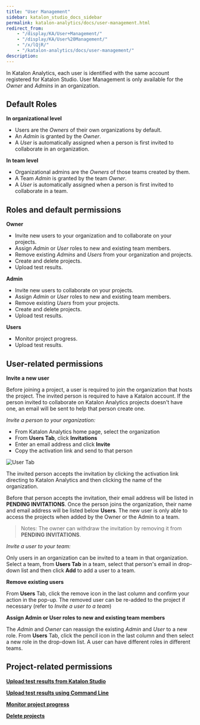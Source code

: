 ```yaml
---
title: "User Management" 
sidebar: katalon_studio_docs_sidebar
permalink: katalon-analytics/docs/user-management.html 
redirect_from:
    - "/display/KA/User+Management/"
    - "/display/KA/User%20Management/"
    - "/x/lQjR/"
    - "/katalon-analytics/docs/user-management/"
description: 
---
```


In Katalon Analytics, each user is identified with the same account registered for Katalon Studio. User Management is only available for the *Owner* and *Admins* in an organization.  

## Default Roles

**In organizational level** 

* Users are the _Owners_ of their own organizations by default.
* An _Admin_ is granted by the _Owner_.
* A _User_ is automatically assigned when a person is first invited to collaborate in an organization.

**In team level**

* Organizational admins are the _Owners_ of those teams created by them.
* A Team _Admin_ is granted by the team _Owner_.
* A _User_ is automatically assigned when a person is first invited to collaborate in a team.

## Roles and default permissions

**Owner**

* Invite new users to your organization and to collaborate on your projects.
* Assign *Admin* or *User* roles to new and existing team members.
* Remove existing *Admins* and *Users* from your organization and projects.
* Create and delete projects.
* Upload test results.

**Admin**

* Invite new users to collaborate on your projects.  
* Assign *Admin* or *User* roles to new and existing team members.
* Remove existing *Users* from your projects.
* Create and delete projects.
* Upload test results.

**Users**

* Monitor project progress.
* Upload test results.

## User-related permissions

**Invite a new user**

Before joining a project, a user is required to join the organization that hosts the project. The invited person is required to have a Katalon account. If the person invited to collaborate on Katalon Analytics projects doesn't have one, an email will be sent to help that person create one.

_Invite a person to your organization:_

* From Katalon Analytics home page, select the organization
* From __Users Tab__, click __Invitations__
* Enter an email address and click __Invite__
* Copy the activation link and send to that person

![User Tab](https://github.com/katalon-studio/docs-images/raw/master/katalon-analytics/docs/user-management/user%20mgt-invitation.png)

The invited person accepts the invitation by clicking the activation link directing to Katalon Analytics and then clicking the name of the organization.

Before that person accepts the invitation, their email address will be listed in __PENDING INVITATIONS__. Once the person joins the organization, their name and email address will be listed below __Users__. The new user is only able to access the projects when added by the Owner or the Admin to a team.
> Notes: The owner can withdraw the invitation by removing it from __PENDING INVITATIONS__.

_Invite a user to your team:_

Only users in an organization can be invited to a team in that organization. Select a team, from __Users Tab__ in a team, select that person's email in drop-down list and then click __Add__ to add a user to a team.

**Remove existing users**

From __Users__ Tab, click the remove icon in the last column and confirm your action in the pop-up. The removed user can be re-added to the project if necessary (refer to *Invite a user to a team*)

**Assign Admin or User roles to new and existing team members**

The *Admin* and *Owner* can reassign the existing *Admin* and *User* to a new role. From __Users__ Tab, click the pencil icon in the last column and then select a new role in the drop-down list.
A user can have different roles in different teams.

## Project-related permissions

**[Upload test results from Katalon Studio](https://docs.katalon.com/katalon-analytics/docs/katalon-analytics/docs/project-management-import-KS.html)**

**[Upload test results using Command Line](https://docs.katalon.com/katalon-analytics/docs/katalon-analytics/docs/project-management-import-cli.html)**

**[Monitor project progress](https://docs.katalon.com/katalon-analytics/docs/project-management-view-reports.html)**

**[Delete projects](https://docs.katalon.com/katalon-analytics/docs/project-management-delete.html)**
